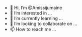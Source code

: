 - 👋 Hi, I’m @Amissijumaine
- 👀 I’m interested in ...
- 🌱 I’m currently learning ...
- 💞️ I’m looking to collaborate on ...
- 📫 How to reach me ...

<!---
Amissijumaine/Amissijumaine is a ✨ special ✨ repository because its `README.md` (this file) appears on your GitHub profile.
You can click the Preview link to take a look at your changes.
--->
